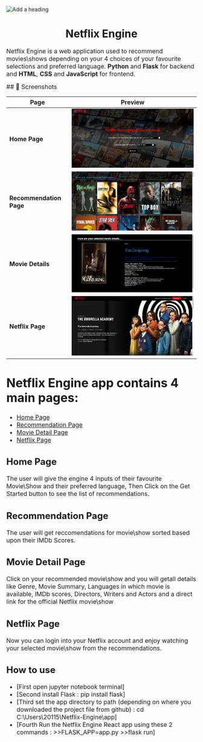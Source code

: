 ![Add a heading](https://user-images.githubusercontent.com/61434616/191755174-e6990575-460d-406a-b400-6bcda1e34b70.png)

<h1 align="center">Netflix Engine</h1>
<p><font size="3">
Netflix Engine is a web application used to recommend movies\shows depending on your 4 choices of your favourite selections and preferred language.
<strong>Python</strong> and <strong>Flask</strong> for backend and <strong>HTML</strong>, <strong>CSS</strong> and <strong>JavaScript</strong> for frontend.
</p>
## 📸 Screenshots

| Page                   | Preview |
|------------------------|---------|
| **Home Page**          | ![Home Page](Netflix-Engine/app/static/screenshots/Screenshot-HomePage.png) |
| **Recommendation Page**| ![Recommendation Page](Netflix-Engine/app/static/screenshots/Screenshot-RecommendationPage1.png) |
| **Movie Details**      | ![Movie Details](Netflix-Engine/app/static/screenshots/Screenshot-MovieDetailPage1.png) |
| **Netflix Page**       | ![Netflix Page](Netflix-Engine/app/static/screenshots/Screenshot-NetflixPage.png) |

 # Netflix Engine app contains 4 main pages:
- [Home Page](#home-page)
- [Recommendation Page](#recommendation-page)
- [Movie Detail Page](#movie-detail-page)
- [Netflix Page](#netflix-page)

## Home Page
The user will give the engine 4 inputs of their favourite Movie\Show and their preferred language, Then Click on the Get Started button to see the list of recommendations.

## Recommendation Page
The user will get reccomendations for movie\show sorted based upon their IMDb Scores.


## Movie Detail Page
Click on your recommended movie\show and you will getall details like Genre, Movie Summary, Languages in which movie is available, IMDb scores, Directors, Writers and Actors and a direct link for the official Netflix movie\show 

## Netflix Page
Now you can login into your Netflix account and enjoy watching your selected movie\show from the recommendations.

## How to use
- [First open jupyter notebook terminal]
- [Second install Flask : pip install flask]
- [Third set the app directory to path (depending on where you downloaded the project file from github) : cd C:\Users\20115\Netflix-Engine\app]
- [Fourth Run the Netflix Engine React app using these 2 commands : >>FLASK_APP=app.py >>flask run]
